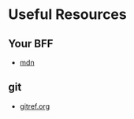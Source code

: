 # Useful Resources

## Your BFF
- [mdn](https://developer.mozilla.org/en-US/)

## git
- [gitref.org](http://gitref.org/)